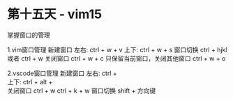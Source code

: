 # 第十五天 - vim15

掌握窗口的管理

1.vim窗口管理
  新建窗口  左右: ctrl + w  + v
            上下: ctrl + w + s
  窗口切换  ctrl + hjkl  或者  ctrl + w
  关闭窗口  ctrl + w + c
  只保留当前窗口，关闭其他窗口  ctrl + w + o

2.vscode窗口管理
  新建窗口  左右: ctrl + \
            上下: ctrl + alt + \
  关闭窗口  ctrl + w
            ctrl + k + w
  窗口切换  shift + 方向键